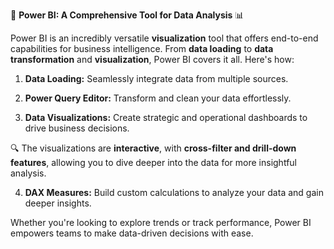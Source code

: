 🚀 **Power BI: A Comprehensive Tool for Data Analysis** 📊

Power BI is an incredibly versatile **visualization** tool that offers end-to-end capabilities for business intelligence. From **data loading** to **data transformation** and **visualization**, Power BI covers it all. Here's how:

1) **Data Loading:** Seamlessly integrate data from multiple sources.

2) **Power Query Editor:** Transform and clean your data effortlessly.

3) **Data Visualizations:** Create strategic and operational dashboards to drive business decisions.

🔍 The visualizations are **interactive**, with **cross-filter and drill-down features**, allowing you to dive deeper into the data for more insightful analysis.

4) **DAX Measures:** Build custom calculations to analyze your data and gain deeper insights.

Whether you're looking to explore trends or track performance, Power BI empowers teams to make data-driven decisions with ease.



